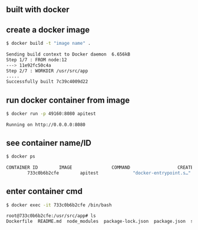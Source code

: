 ## built with docker

## create a docker image
```bash
$ docker build -t "image name" .
    
Sending build context to Docker daemon  6.656kB
Step 1/7 : FROM node:12
---> 11e92fc50c4a
Step 2/7 : WORKDIR /usr/src/app
.....
Successfully built 7c39c4009d22
```

## run docker container from image
```bash
$ docker run -p 49160:8080 apitest   
    
Running on http://0.0.0.0:8080
```
## see container name/ID
```bash
$ docker ps
    
CONTAINER ID        IMAGE               COMMAND                  CREATED             STATUS              PORTS                     NAMES
        733c0b6b2cfe        apitest             "docker-entrypoint.s…"   6 minutes ago       Up 6 minutes        0.0.0.0:49160->8080/tcp   infallible_meitner
```   
## enter container cmd
```bash
$ docker exec -it 733c0b6b2cfe /bin/bash
```
```bash    
root@733c0b6b2cfe:/usr/src/app# ls
Dockerfile  README.md  node_modules  package-lock.json  package.json  server.js
```
        
